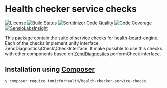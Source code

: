 # Health checker service checks
[![License](https://img.shields.io/github/license/tonicforhealth/health-checker-service-checks.svg?maxAge=25920)](LICENSE.md)
[![Build Status](https://travis-ci.org/tonicforhealth/health-checker-service-checks.svg?branch=master)](https://travis-ci.org/tonicforhealth/health-checker-service-checks)
[![Scrutinizer Code Quality](https://scrutinizer-ci.com/g/tonicforhealth/health-checker-service-checks/badges/quality-score.png?b=master)](https://scrutinizer-ci.com/g/tonicforhealth/health-checker-service-checks/?branch=master)
[![Code Coverage](https://scrutinizer-ci.com/g/tonicforhealth/health-checker-service-checks/badges/coverage.png?b=master)](https://scrutinizer-ci.com/g/tonicforhealth/health-checker-service-checks/?branch=master)
[![SensioLabsInsight](https://insight.sensiolabs.com/projects/ba4187fc-90a1-4949-a7e4-f48696e1bfec/mini.png)](https://insight.sensiolabs.com/projects/ba4187fc-90a1-4949-a7e4-f48696e1bfec)


This package contain the suite of service checks for [health-board-engine](https://github.com/tonicforhealth/health-board-engine). Each of the checks implement unify interface ZendDiagnostics\Check\CheckInterface. It make possible to use this checks with other components based on [ZendDiagnostics](https://github.com/zendframework/ZendDiagnostics) performCheck interface. 

## Installation using [Composer](http://getcomposer.org/)

```bash
$ composer require tonicforhealth/health-checker-service-checks
```
